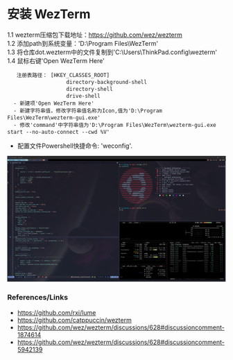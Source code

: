 # 安装 WezTerm
 1.1 wezterm压缩包下载地址：https://github.com/wez/wezterm  
 1.2 添加path到系统变量：'D:\Program Files\WezTerm'  
 1.3 将仓库dot.wezterm中的文件复制到'C:\Users\ThinkPad\.config\wezterm\'  
 1.4 鼠标右键'Open WezTerm Here'  

       注册表路径： [HKEY_CLASSES_ROOT]
                       directory-background-shell
                       directory-shell
                       drive-shell
      - 新建项'Open WezTerm Here'
      - 新建字符串值，修改字符串值名称为Icon,值为'D:\Program Files\WezTerm\wezterm-gui.exe'
      - 修改'command'中字符串值为'D:\Program Files\WezTerm\wezterm-gui.exe start --no-auto-connect --cwd %V'

  - 配置文件Powershell快捷命令: 'weconfig'.  

![screenshot](./screenshots/screenshot-2.png)

### References/Links
- <https://github.com/rxi/lume>
- <https://github.com/catppuccin/wezterm>
- <https://github.com/wez/wezterm/discussions/628#discussioncomment-1874614>
- <https://github.com/wez/wezterm/discussions/628#discussioncomment-5942139>
